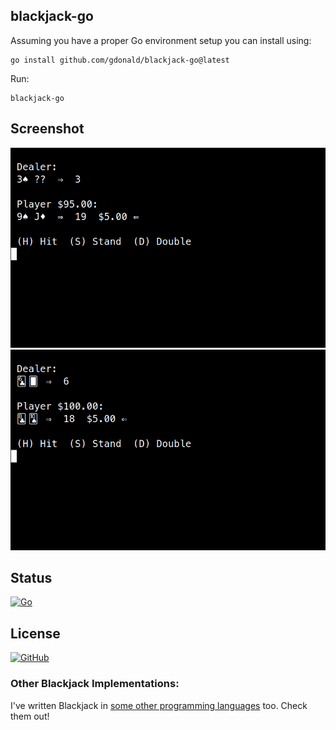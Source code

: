 ## blackjack-go

Assuming you have a proper Go environment setup you can install using:

    go install github.com/gdonald/blackjack-go@latest

Run:

	blackjack-go

## Screenshot

![Blackjack](https://github.com/gdonald/blackjack-go/blob/main/ss1.png)
![Blackjack](https://github.com/gdonald/blackjack-go/blob/main/ss2.png)

## Status

[![Go](https://github.com/gdonald/blackjack-go/workflows/Go/badge.svg)](https://github.com/gdonald/blackjack-go/actions)

## License

[![GitHub](https://img.shields.io/github/license/gdonald/blackjack-go?color=aa0000)](https://github.com/gdonald/blackjack-go/blob/master/LICENSE)

### Other Blackjack Implementations:

I've written Blackjack in [some other programming languages](https://github.com/gdonald?tab=repositories&q=blackjack&type=public&language=&sort=stargazers) too.  Check them out!


